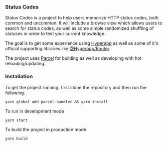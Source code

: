 ### Status Codes

Status Codes is a project to help users memorize HTTP status codes, both common and uncommon. It will include a browse view which allows users to search for status codes, as well as some simple randomized shuffling of statuses in order to test your current knowledge.

The goal is to get some experience using [Hyperapp](https://github.com/hyperapp/hyperapp) as well as some of it's official supporting libraries like [@Hyperapp/Router](https://github.com/hyperapp/router). 

The project uses [Parcel](https://github.com/parcel-bundler/parcel) for building as well as developing with hot reloading/updating.


### Installation
To get the project running, first clone the repository and then run the following.

```
yarn global add parcel-bundler && yarn install
```

To run in development mode
```
yarn start
```

To build the project in production mode
```
yarn build
```